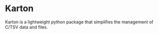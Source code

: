 # Karton
Karton is a lightweight python package that simplifies the management of C/TSV data and files.
